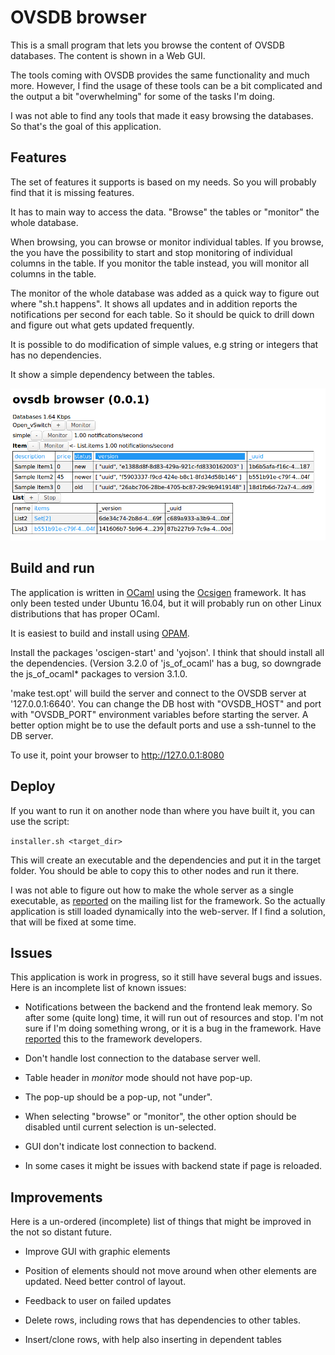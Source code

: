 # OVSDB browser

This is a small program that lets you browse the content of OVSDB
databases. The content is shown in a Web GUI.

The tools coming with OVSDB provides the same functionality and much
more. However, I find the usage of these tools can be a bit complicated
and the output a bit "overwhelming" for some of the tasks I'm doing.

I was not able to find any tools that made it easy browsing the
databases. So that's the goal of this application.

## Features

The set of features it supports is based on my needs. So you will
probably find that it is missing features.

It has to main way to access the data. "Browse" the tables or
"monitor" the whole database.

When browsing, you can browse or monitor individual tables. If you
browse, the you have the possibility to start and stop monitoring of
individual columns in the table. If you monitor the table instead, you
will monitor all columns in the table.

The monitor of the whole database was added as a quick way to figure
out where "sh.t happens". It shows all updates and in addition reports
the notifications per second for each table. So it should be quick to
drill down and figure out what gets updated frequently.

It is possible to do modification of simple values, e.g string or
integers that has no dependencies.

It show a simple dependency between the tables.

![GUI](ovsdb_browser_gui.png)


## Build and run

The application is written in [OCaml](https://ocaml.org/) using the
[Ocsigen](https://ocsigen.org/) framework. It has only been tested
under Ubuntu 16.04, but it will probably run on other Linux
distributions that has proper OCaml.

It is easiest to build and install using
[OPAM](https://opam.ocaml.org/).

Install the packages 'oscigen-start' and 'yojson'. I think that should
install all the dependencies. (Version 3.2.0 of 'js\_of\_ocaml' has a
bug, so downgrade the js\_of\_ocaml* packages to version 3.1.0.

'make test.opt' will build the server and connect to the OVSDB server
at '127.0.0.1:6640'. You can change the DB host with "OVSDB\_HOST" and
port with "OVSDB\_PORT" environment variables before starting the
server. A better option might be to use the default ports and use a
ssh-tunnel to the DB server.

To use it, point your browser to http://127.0.0.1:8080

## Deploy

If you want to run it on another node than where you have built it,
you can use the script:

`installer.sh <target_dir>`

This will create an executable and the dependencies and put it in the
target folder. You should be able to copy this to other nodes and run
it there.

I was not able to figure out how to make the whole server as a single
executable, as
[reported](https://sympa.inria.fr/sympa/arc/ocsigen/2018-06/msg00000.html)
on the mailing list for the framework. So the actually application is
still loaded dynamically into the web-server. If I find a solution,
that will be fixed at some time.

## Issues

This application is work in progress, so it still have several bugs
and issues. Here is an incomplete list of known issues:

* Notifications between the backend and the frontend leak memory. So
  after some (quite long) time, it will run out of resources and stop.
  I'm not sure if I'm doing something wrong, or it is a bug in the
  framework. Have
  [reported](https://github.com/ocsigen/eliom/issues/569) this to the
  framework developers.

* Don't handle lost connection to the database server well.

* Table header in _monitor_ mode should not have pop-up.

* The pop-up should be a pop-up, not "under".

* When selecting "browse" or "monitor", the other option should be
  disabled until current selection is un-selected.

* GUI don't indicate lost connection to backend.

* In some cases it might be issues with backend state if page is
  reloaded.

## Improvements

Here is a un-ordered (incomplete) list of things that might be
improved in the not so distant future.

* Improve GUI with graphic elements

* Position of elements should not move around when other elements are
  updated. Need better control of layout.

* Feedback to user on failed updates

* Delete rows, including rows that has dependencies to other tables.

* Insert/clone rows, with help also inserting in dependent tables

